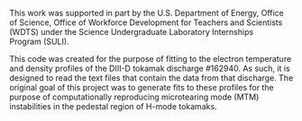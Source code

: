This work was supported in part by the U.S. Department of Energy, Office of Science, Office of Workforce Development for Teachers and Scientists (WDTS) under the Science Undergraduate Laboratory Internships Program (SULI).

This code was created for the purpose of fitting to the electron temperature and density profiles of the DIII-D tokamak discharge #162940. As such, it is designed to read the text files that contain the data from that discharge. The original goal of this project was to generate fits to these profiles for the purpose of computationally reproducing microtearing mode (MTM) instabilities in the pedestal region of H-mode tokamaks.
